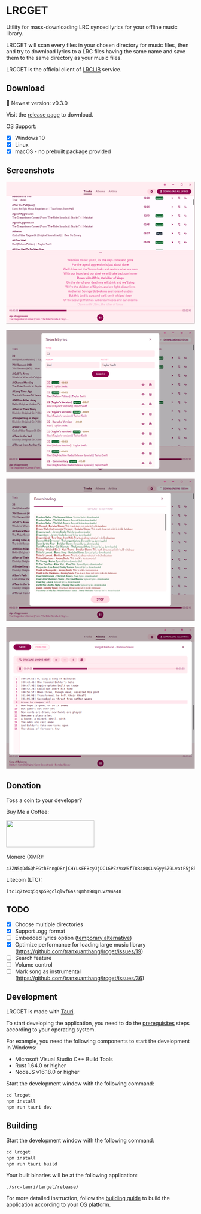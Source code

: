 # LRCGET

Utility for mass-downloading LRC synced lyrics for your offline music library.

LRCGET will scan every files in your chosen directory for music files, then and try to download lyrics to a LRC files having the same name and save them to the same directory as your music files.

LRCGET is the official client of [LRCLIB](https://lrclib.net) service.

## Download

🎉 Newest version: v0.3.0

Visit the [release page](https://github.com/tranxuanthang/lrcget/releases) to download.

OS Support:

- [x] Windows 10
- [x] Linux
- [x] macOS - no prebuilt package provided

## Screenshots

![02.png](screenshots/02.png?2)

![03.png](screenshots/03.png?2)

![04.png](screenshots/04.png?2)

![05.png](screenshots/05.png?2)

## Donation

Toss a coin to your developer?

Buy Me a Coffee:

<a href="https://www.buymeacoffee.com/thangtran" target="_blank">
  <img
    src="https://img.buymeacoffee.com/button-api/?text=Buy me a coffee&emoji=&slug=thangtran&button_colour=FFDD00&font_colour=000000&font_family=Cookie&outline_colour=000000&coffee_colour=ffffff"
    width="235"
    height="72"
  />
</a>

Monero (XMR):

```
43ZN5qDdGQhPGthFnngD8rjCHYLsEFBcyJjDC1GPZzVxWSfT8R48QCLNGyy6Z9LvatF5j8kSgv23DgJpixJg8bnmMnKm3b7
```

Litecoin (LTC):

```
ltc1q7texq5qsp59gclqlwf6asrqmhm98gruvz94a48
```

## TODO

- [x] Choose multiple directories
- [x] Support .ogg format
- [ ] Embedded lyrics option ([temporary alternative](https://github.com/TheRedSpy15/lrcput))
- [x] Optimize performance for loading large music library (https://github.com/tranxuanthang/lrcget/issues/19)
- [ ] Search feature
- [ ] Volume control
- [ ] Mark song as instrumental (https://github.com/tranxuanthang/lrcget/issues/36)

## Development

LRCGET is made with [Tauri](https://tauri.app).

To start developing the application, you need to do the [prerequisites](https://tauri.app/v1/guides/getting-started/prerequisites) steps according to your operating system.

For example, you need the following components to start the development in Windows:

- Microsoft Visual Studio C++ Build Tools
- Rust 1.64.0 or higher
- NodeJS v16.18.0 or higher

Start the development window with the following command:

``` shell
cd lrcget
npm install
npm run tauri dev
```

## Building

Start the development window with the following command:

``` shell
cd lrcget
npm install
npm run tauri build
```

Your built binaries will be at the following application:

```
./src-tauri/target/release/
```

For more detailed instruction, follow the [building guide](https://tauri.app/v1/guides/building/) to build the application according to your OS platform.

